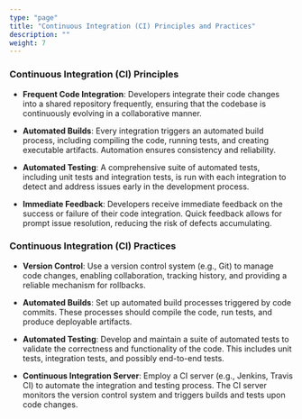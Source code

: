 ```yaml
---
type: "page"
title: "Continuous Integration (CI) Principles and Practices"
description: ""
weight: 7
---
```


### Continuous Integration (CI) Principles

- **Frequent Code Integration**: Developers integrate their code changes into a shared repository frequently, ensuring that the codebase is continuously evolving in a collaborative manner.

- **Automated Builds**: Every integration triggers an automated build process, including compiling the code, running tests, and creating executable artifacts. Automation ensures consistency and reliability.

- **Automated Testing**: A comprehensive suite of automated tests, including unit tests and integration tests, is run with each integration to detect and address issues early in the development process.

- **Immediate Feedback**: Developers receive immediate feedback on the success or failure of their code integration. Quick feedback allows for prompt issue resolution, reducing the risk of defects accumulating.

### Continuous Integration (CI) Practices

- **Version Control**: Use a version control system (e.g., Git) to manage code changes, enabling collaboration, tracking history, and providing a reliable mechanism for rollbacks.

- **Automated Builds**: Set up automated build processes triggered by code commits. These processes should compile the code, run tests, and produce deployable artifacts.

- **Automated Testing**: Develop and maintain a suite of automated tests to validate the correctness and functionality of the code. This includes unit tests, integration tests, and possibly end-to-end tests.

- **Continuous Integration Server**: Employ a CI server (e.g., Jenkins, Travis CI) to automate the integration and testing process. The CI server monitors the version control system and triggers builds and tests upon code changes.
